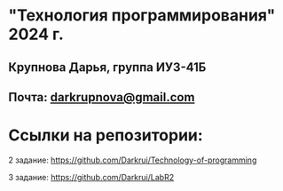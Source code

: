 # "Технология программирования" 2024 г.
## Крупнова Дарья, группа ИУ3-41Б
## Почта: darkrupnova@gmail.com
# Ссылки на репозитории:
2 задание: https://github.com/Darkrui/Technology-of-programming

3 задание: https://github.com/Darkrui/LabR2
